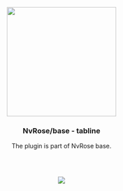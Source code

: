 <p align="center">
    <img width=250 src=https://user-images.githubusercontent.com/93622468/196054786-d128eb46-5cac-43fa-8757-f12e45e87a0e.png>
</p>

<h3 align=center> NvRose/base - tabline </h3>

<p align=center>
    The plugin is part of NvRose base.
</p><br><br>

<p align=center>
    <img src=https://user-images.githubusercontent.com/93622468/198108732-9fedc006-6c4f-420f-bfa8-4935f7f2c22d.png>
</p><br><br>
